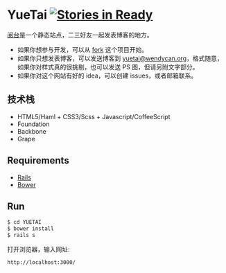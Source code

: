 YueTai [![Stories in Ready](https://badge.waffle.io/wendycan/yuetai.wendycan.org.svg?label=ready&title=Ready)](http://waffle.io/wendycan/yuetai.wendycan.org)
===========================
[阅台](http://yuetai.wendycan.org)是一个静态站点，二三好友一起发表博客的地方。

* 如果你想参与开发，可以从 [fork](https://github.com/wendycan/yuetai.wendycan.org/fork) 这个项目开始。
* 如果你只想发表博客，可以发送博客到 yuetai@wendycan.org，格式随意，如果你对样式真的很挑剔，也可以发送 PS 图，但请另附文字部分。
* 如果你对这个网站有好的 idea，可以创建 issues，或者邮箱联系。

技术栈
---------
* HTML5/Haml + CSS3/Scss + Javascript/CoffeeScript
* Foundation
* Backbone
* Grape

Requirements
---------
* [Rails](https://github.com/rails/rails)
* [Bower](https://github.com/bower/bower)

Run
---------
~~~ sh
$ cd YUETAI
$ bower install
$ rails s
~~~

打开浏览器，输入网址:

~~~
http://localhost:3000/
~~~
